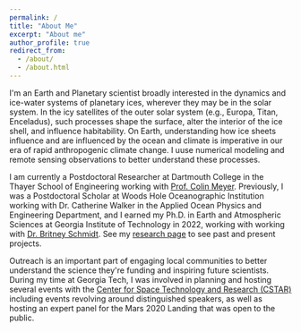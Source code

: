 ```yaml
---
permalink: /
title: "About Me"
excerpt: "About me"
author_profile: true
redirect_from: 
  - /about/
  - /about.html
---
```


I'm an Earth and Planetary scientist broadly interested in the dynamics and ice-water systems of planetary ices, wherever they may be in the solar system. In the icy satellites of the outer solar system (e.g., Europa, Titan, Enceladus), such processes shape the surface, alter the interior of the ice shell, and influence habitability. On Earth, understanding how ice sheets influence and are influenced by the ocean and climate is imperative in our era of rapid anthropogenic climate change. I uuse numerical modeling and remote sensing observations to better understand these processes.

I am currently a Postdoctoral Researcher at Dartmouth College in the Thayer School of Engineering working with [Prof. Colin Meyer](https://sites.google.com/dartmouth.edu/ice-fluid-dynamics). Previously, I was a Postdoctoral Scholar at Woods Hole Oceanographic Institution working with Dr. Catherine Walker in the Applied Ocean Physics and Engineering Department, and I earned my Ph.D. in Earth and Atmospheric Sciences at Georgia Institute of Technology in 2022, working with working with [Dr. Britney Schmidt](https://schmidt.eas.gatech.edu). See my [research page](pages/research/) to see past and present projects.

Outreach is an important part of engaging local communities to better understand the science they're funding and inspiring future scientists. During my time at Georgia Tech, I was involved in planning and hosting several events with the [Center for Space Technology and Research (CSTAR)](https://cstar.gatech.edu/) including events revolving around distinguished speakers, as well as hosting an expert panel for the Mars 2020 Landing that was open to the public.
